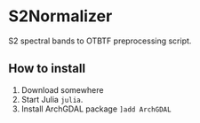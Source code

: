 # S2Normalizer
S2 spectral bands to OTBTF preprocessing script.
## How to install
1. Download somewhere
2. Start Julia `julia`.
3. Install ArchGDAL package `]add ArchGDAL`
